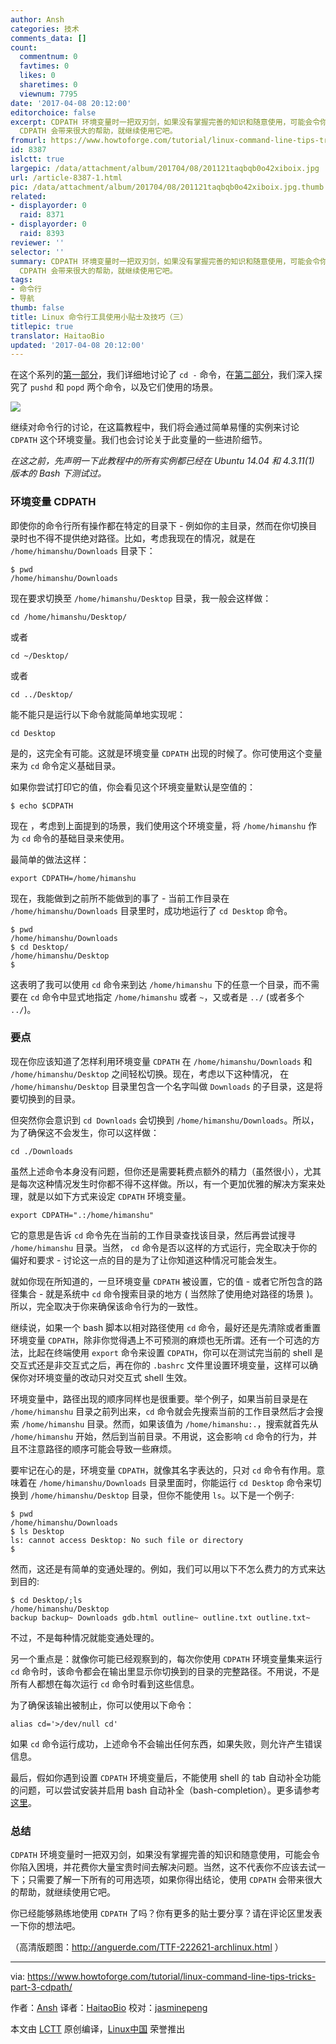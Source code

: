 ```yaml
---
author: Ansh
categories: 技术
comments_data: []
count:
  commentnum: 0
  favtimes: 0
  likes: 0
  sharetimes: 0
  viewnum: 7795
date: '2017-04-08 20:12:00'
editorchoice: false
excerpt: CDPATH 环境变量时一把双刃剑，如果没有掌握完善的知识和随意使用，可能会令你陷入困境，并花费你大量宝贵时间去解决问题。当然，这不代表你不应该去试一下；只需要了解一下所有的可用选项，如果你得出结论，使用
  CDPATH 会带来很大的帮助，就继续使用它吧。
fromurl: https://www.howtoforge.com/tutorial/linux-command-line-tips-tricks-part-3-cdpath/
id: 8387
islctt: true
largepic: /data/attachment/album/201704/08/201121taqbqb0o42xiboix.jpg
url: /article-8387-1.html
pic: /data/attachment/album/201704/08/201121taqbqb0o42xiboix.jpg.thumb.jpg
related:
- displayorder: 0
  raid: 8371
- displayorder: 0
  raid: 8393
reviewer: ''
selector: ''
summary: CDPATH 环境变量时一把双刃剑，如果没有掌握完善的知识和随意使用，可能会令你陷入困境，并花费你大量宝贵时间去解决问题。当然，这不代表你不应该去试一下；只需要了解一下所有的可用选项，如果你得出结论，使用
  CDPATH 会带来很大的帮助，就继续使用它吧。
tags:
- 命令行
- 导航
thumb: false
title: Linux 命令行工具使用小贴士及技巧（三）
titlepic: true
translator: HaitaoBio
updated: '2017-04-08 20:12:00'
---
```


在这个系列的[第一部分](/article-8335-1.html)，我们详细地讨论了 `cd -` 命令，在[第二部分](/article-8371-1.html)，我们深入探究了 `pushd` 和 `popd` 两个命令，以及它们使用的场景。


![](/data/attachment/album/201704/08/201121taqbqb0o42xiboix.jpg)


继续对命令行的讨论，在这篇教程中，我们将会通过简单易懂的实例来讨论 `CDPATH` 这个环境变量。我们也会讨论关于此变量的一些进阶细节。


*在这之前，先声明一下此教程中的所有实例都已经在 Ubuntu 14.04 和 4.3.11(1) 版本的 Bash 下测试过。*


### 环境变量 CDPATH


即使你的命令行所有操作都在特定的目录下 - 例如你的主目录，然而在你切换目录时也不得不提供绝对路径。比如，考虑我现在的情况，就是在 `/home/himanshu/Downloads` 目录下：



```
$ pwd
/home/himanshu/Downloads

```

现在要求切换至 `/home/himanshu/Desktop` 目录，我一般会这样做：



```
cd /home/himanshu/Desktop/

```

或者



```
cd ~/Desktop/

```

或者



```
cd ../Desktop/

```

能不能只是运行以下命令就能简单地实现呢：



```
cd Desktop

```

是的，这完全有可能。这就是环境变量 `CDPATH` 出现的时候了。你可使用这个变量来为 `cd` 命令定义基础目录。


如果你尝试打印它的值，你会看见这个环境变量默认是空值的：



```
$ echo $CDPATH

```

现在 ，考虑到上面提到的场景，我们使用这个环境变量，将 `/home/himanshu` 作为 `cd` 命令的基础目录来使用。


最简单的做法这样：



```
export CDPATH=/home/himanshu

```

现在，我能做到之前所不能做到的事了 - 当前工作目录在 `/home/himanshu/Downloads` 目录里时，成功地运行了 `cd Desktop` 命令。



```
$ pwd
/home/himanshu/Downloads
$ cd Desktop/
/home/himanshu/Desktop
$

```

这表明了我可以使用 `cd` 命令来到达 `/home/himanshu` 下的任意一个目录，而不需要在 `cd` 命令中显式地指定 `/home/himanshu` 或者 `~`，又或者是 `../` (或者多个 `../`)。


### 要点


现在你应该知道了怎样利用环境变量 `CDPATH` 在 `/home/himanshu/Downloads` 和 `/home/himanshu/Desktop` 之间轻松切换。现在，考虑以下这种情况， 在 `/home/himanshu/Desktop` 目录里包含一个名字叫做 `Downloads` 的子目录，这是将要切换到的目录。


但突然你会意识到 `cd Downloads` 会切换到 `/home/himanshu/Downloads`。所以，为了确保这不会发生，你可以这样做：



```
cd ./Downloads

```

虽然上述命令本身没有问题，但你还是需要耗费点额外的精力（虽然很小），尤其是每次这种情况发生时你都不得不这样做。所以，有一个更加优雅的解决方案来处理，就是以如下方式来设定 `CDPATH` 环境变量。



```
export CDPATH=".:/home/himanshu"

```

它的意思是告诉 `cd` 命令先在当前的工作目录查找该目录，然后再尝试搜寻 `/home/himanshu` 目录。当然， `cd` 命令是否以这样的方式运行，完全取决于你的偏好和要求 - 讨论这一点的目的是为了让你知道这种情况可能会发生。


就如你现在所知道的，一旦环境变量 `CDPATH` 被设置，它的值 - 或者它所包含的路径集合 - 就是系统中 `cd` 命令搜索目录的地方 ( 当然除了使用绝对路径的场景 )。所以，完全取决于你来确保该命令行为的一致性。


继续说，如果一个 bash 脚本以相对路径使用 `cd` 命令，最好还是先清除或者重置环境变量 `CDPATH`，除非你觉得遇上不可预测的麻烦也无所谓。还有一个可选的方法，比起在终端使用 `export` 命令来设置 `CDPATH`，你可以在测试完当前的 shell 是交互式还是非交互式之后，再在你的 `.bashrc` 文件里设置环境变量，这样可以确保你对环境变量的改动只对交互式 shell 生效。


环境变量中，路径出现的顺序同样也是很重要。举个例子，如果当前目录是在 `/home/himanshu` 目录之前列出来，`cd` 命令就会先搜索当前的工作目录然后才会搜索 `/home/himanshu` 目录。然而，如果该值为 `/home/himanshu:.`，搜索就首先从 `/home/himanshu` 开始，然后到当前目录。不用说，这会影响 `cd` 命令的行为，并且不注意路径的顺序可能会导致一些麻烦。


要牢记在心的是，环境变量 `CDPATH`，就像其名字表达的，只对 `cd` 命令有作用。意味着在 `/home/himanshu/Downloads` 目录里面时，你能运行 `cd Desktop` 命令来切换到 `/home/himanshu/Desktop` 目录，但你不能使用 `ls`。以下是一个例子:



```
$ pwd
/home/himanshu/Downloads
$ ls Desktop
ls: cannot access Desktop: No such file or directory
$

```

然而，这还是有简单的变通处理的。例如，我们可以用以下不怎么费力的方式来达到目的:



```
$ cd Desktop/;ls
/home/himanshu/Desktop
backup backup~ Downloads gdb.html outline~ outline.txt outline.txt~

```

不过，不是每种情况就能变通处理的。


另一个重点是：就像你可能已经观察到的，每次你使用 `CDPATH` 环境变量集来运行 `cd` 命令时，该命令都会在输出里显示你切换到的目录的完整路径。不用说，不是所有人都想在每次运行 `cd` 命令时看到这些信息。


为了确保该输出被制止，你可以使用以下命令：



```
alias cd='>/dev/null cd'

```

如果 `cd` 命令运行成功，上述命令不会输出任何东西，如果失败，则允许产生错误信息。


最后，假如你遇到设置 `CDPATH` 环境变量后，不能使用 shell 的 tab 自动补全功能的问题，可以尝试安装并启用 bash 自动补全（bash-completion）。更多请参考 [这里](http://bash-completion.alioth.debian.org/)。


### 总结


`CDPATH` 环境变量时一把双刃剑，如果没有掌握完善的知识和随意使用，可能会令你陷入困境，并花费你大量宝贵时间去解决问题。当然，这不代表你不应该去试一下；只需要了解一下所有的可用选项，如果你得出结论，使用 `CDPATH` 会带来很大的帮助，就继续使用它吧。


你已经能够熟练地使用 `CDPATH` 了吗？你有更多的贴士要分享？请在评论区里发表一下你的想法吧。


（高清版题图：<http://anguerde.com/TTF-222621-archlinux.html> ）




---


via: <https://www.howtoforge.com/tutorial/linux-command-line-tips-tricks-part-3-cdpath/>


作者：[Ansh](https://www.howtoforge.com/tutorial/linux-command-line-tips-tricks-part-3-cdpath/) 译者：[HaitaoBio](https://github.com/HaitaoBio) 校对：[jasminepeng](https://github.com/jasminepeng)


本文由 [LCTT](https://github.com/LCTT/TranslateProject) 原创编译，[Linux中国](https://linux.cn/) 荣誉推出